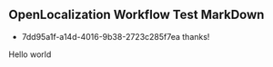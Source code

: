 ## OpenLocalization Workflow Test MarkDown
* 7dd95a1f-a14d-4016-9b38-2723c285f7ea 
thanks!

Hello world